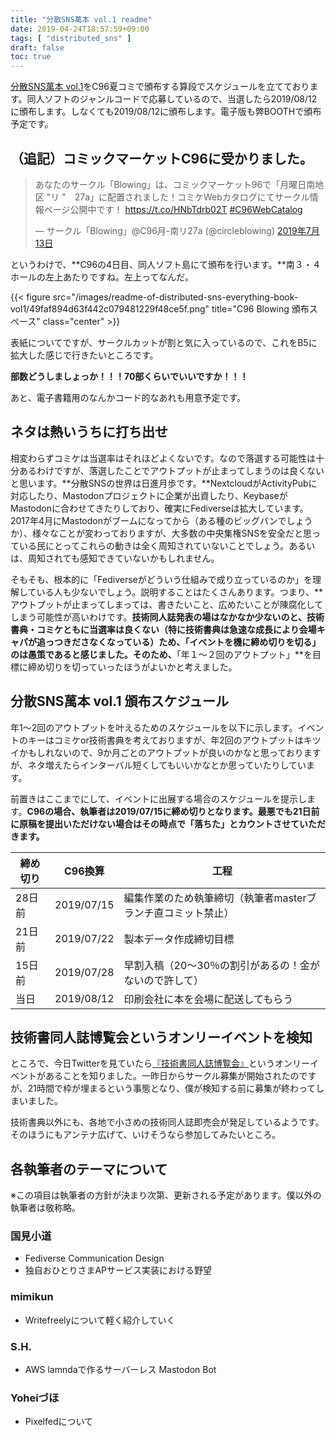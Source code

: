 ```yaml
---
title: "分散SNS萬本 vol.1 readme"
date: 2019-04-24T18:57:59+09:00
tags: [ "distributed_sns" ]
draft: false
toc: true
---
```


[分散SNS萬本 vol.1](https://connpass.com/event/115011/)をC96夏コミで頒布する算段でスケジュールを立てております。同人ソフトのジャンルコードで応募しているので、当選したら2019/08/12に頒布します。しなくても2019/08/12に頒布します。電子版も弊BOOTHで頒布予定です。

## （追記）コミックマーケットC96に受かりました。

<blockquote class="twitter-tweet" data-cards="hidden" data-lang="ja"><p lang="ja" dir="ltr">あなたのサークル「Blowing」は、コミックマーケット96で「月曜日南地区 &quot;リ &quot;　27a」に配置されました！コミケWebカタログにてサークル情報ページ公開中です！ <a href="https://t.co/HNbTdrb02T">https://t.co/HNbTdrb02T</a> <a href="https://twitter.com/hashtag/C96WebCatalog?src=hash&amp;ref_src=twsrc%5Etfw">#C96WebCatalog</a></p>&mdash; サークル「Blowing」@C96月-南リ27a (@circleblowing) <a href="https://twitter.com/circleblowing/status/1149850385030373377?ref_src=twsrc%5Etfw">2019年7月13日</a></blockquote>
<script async src="https://platform.twitter.com/widgets.js" charset="utf-8"></script>

というわけで、**C96の4日目、同人ソフト島にて頒布を行います。**南３・４ホールの左上あたりですね。左上ってなんだ。

{{< figure src="/images/readme-of-distributed-sns-everything-book-vol1/49faf894d63f442c079481229f48ce5f.png" title="C96 Blowing 頒布スペース" class="center" >}}

表紙についてですが、サークルカットが割と気に入っているので、これをB5に拡大した感じで行きたいところです。

**部数どうしましょっか！！！70部くらいでいいですか！！！**

あと、電子書籍用のなんかコード的なあれも用意予定です。

## ネタは熱いうちに打ち出せ

相変わらずコミケは当選率はそれほどよくないです。なので落選する可能性は十分あるわけですが、落選したことでアウトプットが止まってしまうのは良くないと思います。**分散SNSの世界は日進月歩です。**NextcloudがActivityPubに対応したり、Mastodonプロジェクトに企業が出資したり、KeybaseがMastodonに合わせてきたりしており、確実にFediverseは拡大しています。2017年4月にMastodonがブームになってから（ある種のビッグバンでしょうか）、様々なことが変わっておりますが、大多数の中央集権SNSを安全だと思っている民にとってこれらの動きは全く周知されていないことでしょう。あるいは、周知されても感知できていないかもしれません。

そもそも、根本的に「Fediverseがどういう仕組みで成り立っているのか」を理解している人も少ないでしょう。説明することはたくさんあります。つまり、**アウトプットが止まってしまっては、書きたいこと、広めたいことが陳腐化してしまう可能性が高いわけです。**技術同人誌発表の場はなかなか少ないのと、技術書典・コミケともに当選率は良くない（特に技術書典は急速な成長により会場キャパが追っつきださなくなっている）ため、「イベントを機に締め切りを切る」のは愚策であると感じました。そのため、**「年１～２回のアウトプット」**を目標に締め切りを切っていったほうがよいかと考えました。

## 分散SNS萬本 vol.1 頒布スケジュール

年1～2回のアウトプットを叶えるためのスケジュールを以下に示します。イベントのキーはコミケor技術書典を考えておりますが、年2回のアウトプットはキツイかもしれないので、9か月ごとのアウトプットが良いのかなと思っておりますが、ネタ増えたらインターバル短くしてもいいかなとか思っていたりしています。

前置きはここまでにして、イベントに出展する場合のスケジュールを提示します。**C96の場合、執筆者は2019/07/15に締め切りとなります。最悪でも21日前に原稿を提出いただけない場合はその時点で「落ちた」とカウントさせていただきます。**

| 締め切り | C96換算    | 工程                                                         |
| -------- | ---------- | ------------------------------------------------------------ |
| 28日前   | 2019/07/15 | 編集作業のため執筆締切（執筆者masterブランチ直コミット禁止） |
| 21日前   | 2019/07/22 | 製本データ作成締切目標                                       |
| 15日前   | 2019/07/28 | 早割入稿（20～30％の割引があるの！金がないので許して）       |
| 当日     | 2019/08/12 | 印刷会社に本を会場に配送してもらう                           |

## 技術書同人誌博覧会というオンリーイベントを検知

ところで、今日Twitterを見ていたら[『技術書同人誌博覧会』](https://gishohaku.dev/)というオンリーイベントがあることを知りました。一昨日からサークル募集が開始されたのですが、21時間で枠が埋まるという事態となり、僕が検知する前に募集が終わってしまいました。

技術書典以外にも、各地で小さめの技術同人誌即売会が発足しているようです。そのほうにもアンテナ広げて、いけそうなら参加してみたいところ。

## 各執筆者のテーマについて

※この項目は執筆者の方針が決まり次第、更新される予定があります。僕以外の執筆者は敬称略。

### 国見小道

- Fediverse Communication Design
- 独自おひとりさまAPサービス実装における野望

### mimikun

- Writefreelyについて軽く紹介していく

### S.H.

- AWS lamndaで作るサーバーレス Mastodon Bot

### Yoheiづほ

- Pixelfedについて